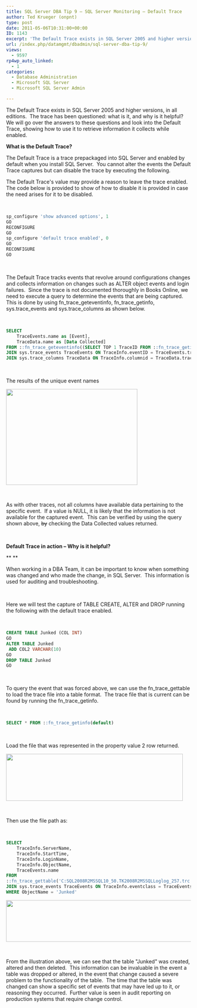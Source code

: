 ```yaml
---
title: SQL Server DBA Tip 9 – SQL Server Monitoring – Default Trace
author: Ted Krueger (onpnt)
type: post
date: 2011-05-06T10:31:00+00:00
ID: 1143
excerpt: 'The Default Trace exists in SQL Server 2005 and higher versions, in all editions.  The trace has been questioned: what is it, and why is it helpful?  We will go over the answers to these questions and look into the Default Trace, showing how to use it t&hellip;'
url: /index.php/datamgmt/dbadmin/sql-server-dba-tip-9/
views:
  - 9597
rp4wp_auto_linked:
  - 1
categories:
  - Database Administration
  - Microsoft SQL Server
  - Microsoft SQL Server Admin

---
```

The Default Trace exists in SQL Server 2005 and higher versions, in all editions.  The trace has been questioned: what is it, and why is it helpful?  We will go over the answers to these questions and look into the Default Trace, showing how to use it to retrieve information it collects while enabled.

**What is the Default Trace?**

The Default Trace is a trace prepackaged into SQL Server and enabled by default when you install SQL Server.  You cannot alter the events the Default Trace captures but can disable the trace by executing the following.

The Default Trace's value may provide a reason to leave the trace enabled.  The code below is provided to show of how to disable it is provided in case the need arises for it to be disabled.

 

```sql
sp_configure 'show advanced options', 1
GO
RECONFIGURE
GO
sp_configure 'default trace enabled', 0
GO
RECONFIGURE
GO
```

 

The Default Trace tracks events that revolve around configurations changes and collects information on changes such as ALTER object events and login failures.  Since the trace is not documented thoroughly in Books Online, we need to execute a query to determine the events that are being captured.  This is done by using fn\_trace\_geteventinfo, fn\_trace\_getinfo, sys.trace\_events and sys.trace\_columns as shown below.

 

```sql
SELECT 
	TraceEvents.name as [Event], 
	TraceData.name as [Data Collected]
FROM ::fn_trace_geteventinfo((SELECT TOP 1 TraceID FROM ::fn_trace_getinfo(default))) TraceInfo
JOIN sys.trace_events TraceEvents ON TraceInfo.eventID = TraceEvents.trace_event_id
JOIN sys.trace_columns TraceData ON TraceInfo.columnid = TraceData.trace_column_id
```

 

The results of the unique event names

<div class="image_block">
  <a href="https://lessthandot.z19.web.core.windows.net/wp-content/uploads/blogs/DataMgmt/-46.png?mtime=1303838288"><img alt="" src="https://lessthandot.z19.web.core.windows.net/wp-content/uploads/blogs/DataMgmt/-46.png?mtime=1303838288" width="358" height="261" /></a>
</div>

 

As with other traces, not all columns have available data pertaining to the specific event.  If a value is NULL, it is likely that the information is not available for the captured event.  This can be verified by using the query shown above, <span style="text-decoration: line-through;">by</span> checking the Data Collected values returned.

 

**Default Trace in action – Why is it helpful?**

** **

When working in a DBA Team, it can be important to know when something was changed and who made the change, in SQL Server.  This information is used for auditing and troubleshooting. 

 

Here we will test the capture of TABLE CREATE, ALTER and DROP running the following with the default trace enabled.

 

```sql
CREATE TABLE Junked (COL INT)
GO
ALTER TABLE Junked
 ADD COL2 VARCHAR(10)
GO
DROP TABLE Junked
GO
```

 

To query the event that was forced above, we can use the fn\_trace\_gettable to load the trace file into a table format.  The trace file that is current can be found by running the fn\_trace\_getinfo.

 

```sql
SELECT * FROM ::fn_trace_getinfo(default)
```

 

Load the file that was represented in the property value 2 row returned.

<div class="image_block">
  <a href="https://lessthandot.z19.web.core.windows.net/wp-content/uploads/blogs/DataMgmt/-47.png?mtime=1303838288"><img alt="" src="https://lessthandot.z19.web.core.windows.net/wp-content/uploads/blogs/DataMgmt/-47.png?mtime=1303838288" width="482" height="128" /></a>
</div>

 

Then use the file path as:

 

```sql
SELECT 
	TraceInfo.ServerName,
	TraceInfo.StartTime,
	TraceInfo.LoginName,
	TraceInfo.ObjectName,
	TraceEvents.name
FROM 
::fn_trace_gettable('C:SQL2008R2MSSQL10_50.TK2008R2MSSQLLoglog_257.trc',0) TraceInfo
JOIN sys.trace_events TraceEvents ON TraceInfo.eventclass = TraceEvents.trace_event_id
WHERE ObjectName = 'Junked'
```
<div class="image_block">
  <a href="https://lessthandot.z19.web.core.windows.net/wp-content/uploads/blogs/DataMgmt/-49.png?mtime=1303838526"><img alt="" src="https://lessthandot.z19.web.core.windows.net/wp-content/uploads/blogs/DataMgmt/-49.png?mtime=1303838526" width="529" height="113" /></a>
</div>

 

From the illustration above, we can see that the table "Junked" was created, altered and then deleted.  This information can be invaluable in the event a table was dropped or altered, in the event that change caused a severe problem to the functionality of the table.  The time that the table was changed can show a specific set of events that may have led up to it, or reasoning they occurred.  Further value is seen in audit reporting on production systems that require change control. 

 